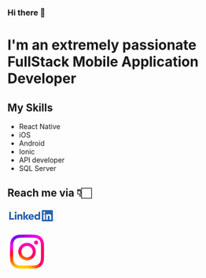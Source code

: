 ### Hi there 👋

# I'm an extremely passionate FullStack Mobile Application Developer

## My Skills 
* React Native  
* iOS
* Android
* Ionic 
* API developer
* SQL Server 


## Reach me via 👇🏻

[![Linkedin](https://github.com/tejasgawali4/RN_NativeAPI/blob/master/screens/linkedin.png)](https://www.linkedin.com/in/tejas-gawali-3b7aa2bb/)

[![Instagram](https://github.com/tejasgawali4/TheShopAppReactNative/blob/master/ss/download.png)](https://www.instagram.com/tejasgawali46/)

